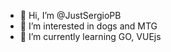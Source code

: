 - 👋 Hi, I’m @JustSergioPB
- 👀 I’m interested in dogs and MTG
- 🌱 I’m currently learning GO, VUEjs
<!---
JustSergioP/JustSergioP is a ✨ special ✨ repository because its `README.md` (this file) appears on your GitHub profile.
You can click the Preview link to take a look at your changes.
--->
